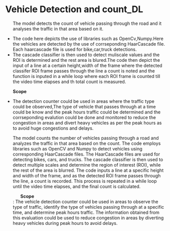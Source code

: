 # Vehicle Detection and count_DL
<ul>The model detects the count of vehicle passing through the road and it analyses the traffic in that area based on it.</ul>

<ul>
  <li>The code here depicts the use of libraries such as OpenCv,Numpy.Here the vehicles are detected by the use of corrseponding HaarCascade file.
  Each haarcascade file is used for bike,car,truck detections.</li>
  <li>The cascade classifier is then used to detect muliscale values and the ROI is determined and the rest area is blured.The code then depict the input of a line at a certain height,width of the frame where the detected classifer ROI frame passes through the line a count is noted and the function is inputed in a while loop where each ROI frame is counted till the video time elapses and th total count is measured.</li>
  
</ul>

<ul><b>Scope</b></ul>

<ul>
<li>The detection counter could be used in areas where the traffic type could be observed,The type of vehicle that passes through at a time could be know and the peak hours traffic could be determined and the corrseponding evalution could be done and monitored to reduce the congestion in areas and divert heavy vehicles as per the peak hours as to avoid huge congestions and delays.</li></ul>

<ul>The model counts the number of vehicles passing through a road and analyzes the traffic in that area based on the count. The code employs libraries such as OpenCV and Numpy to detect vehicles using corresponding HaarCascade files. The HaarCascade files are used for detecting bikes, cars, and trucks. The cascade classifier is then used to detect multiple scales and determine the region of interest (ROI), while the rest of the area is blurred. The code inputs a line at a specific height and width of the frame, and as the detected ROI frame passes through the line, a count is recorded. This process is repeated in a while loop until the video time elapses, and the final count is calculated.

<ul><b>Scope</b></ul>
  : The vehicle detection counter could be used in areas to observe the type of traffic, identify the type of vehicles passing through at a specific time, and determine peak hours traffic. The information obtained from this evaluation could be used to reduce congestion in areas by diverting heavy vehicles during peak hours to avoid delays.</ul>
